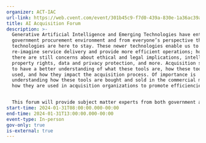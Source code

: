 ```yaml
---
organizer: ACT-IAC
url-link: https://web.cvent.com/event/301b45c9-f7d0-439a-830e-1a36ac39aab8/summary
title: AI Acquisition Forum
description: >-
  Generative Artificial Intelligence and Emerging Technologies have entered the
  government procurement environment and from everyone’s perspective these
  technologies are here to stay. These newer technologies enable us to
  re-imagine service delivery and provide more efficient operations; however,
  there are still concerns about ethical and legal implications, intellectual
  property rights, data and privacy protection, and more. Acquisition staff need
  to have a better understanding of what these tools are, how these tools are
  used, and how they impact the acquisition process. Of importance is
  understanding how these tools are bought and sold in the commercial market and
  how they are used in acquisition organizations to promote efficiencies. 


  This forum will provide subject matter experts from both government and industry to de-mystifying the hype around these technologies and further enable more collaboration, communication, and mutually common definitions to make the procurement process an easier and more timely endeavor.
start-time: 2024-01-31T08:00:00.000-00:00
end-time: 2024-01-31T13:00:00.000-00:00
event-type: In-person
gov-only: true
is-external: true
---
```

